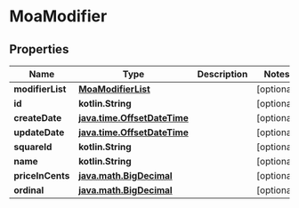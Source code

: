 
# MoaModifier

## Properties
Name | Type | Description | Notes
------------ | ------------- | ------------- | -------------
**modifierList** | [**MoaModifierList**](MoaModifierList.md) |  |  [optional]
**id** | **kotlin.String** |  |  [optional]
**createDate** | [**java.time.OffsetDateTime**](java.time.OffsetDateTime.md) |  |  [optional]
**updateDate** | [**java.time.OffsetDateTime**](java.time.OffsetDateTime.md) |  |  [optional]
**squareId** | **kotlin.String** |  |  [optional]
**name** | **kotlin.String** |  |  [optional]
**priceInCents** | [**java.math.BigDecimal**](java.math.BigDecimal.md) |  |  [optional]
**ordinal** | [**java.math.BigDecimal**](java.math.BigDecimal.md) |  |  [optional]



